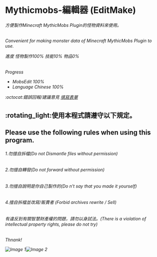 # Mythicmobs-編輯器 (EditMake)
<h6>方便製作Minecraft MythicMobs Plugin的怪物資料來使用。
<h6>Convenient for making monster data of Minecraft MythicMobs Plugin to use.

進度 怪物製作100% 技能10% 物品0%
<h6> Progress

* MobsEdit 100%
* Language Chinese 100%

:octocat:錯誤回報/建議意見 [填寫表單](https://forms.gle/Auwu9D8Ypyjbxxb5A)

<h2>:rotating_light:使用本程式請遵守以下規定。
<h2>Please use the following rules when using this program.
<h6>1.勿擅自拆檔(Do not Dismantle files without permission)
<h6>2.勿擅自轉發(Do not forward without permission)
<h6>3.勿擅自說明是你自己製作的(Do n’t say that you made it yourself)
<h6>4.擅自拆檔並改寫/販賣者 (Forbid archives rewrite / Sell)
<h6>有違反到有關智慧財產權的問題，請勿以身試法。(There is a violation of intellectual property rights, please do not try)
<h6>Thnank!

![Image 1](https://i.imgur.com/fF6QEPx.png)![Image 2](https://i.imgur.com/TBy3yc5.png)
